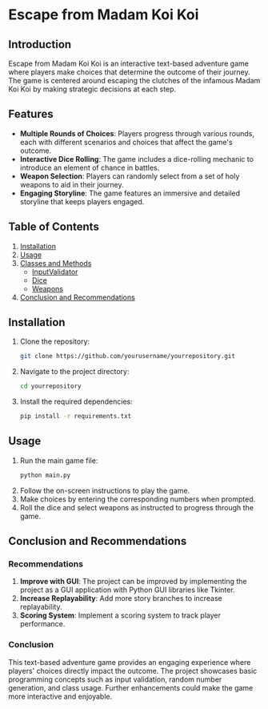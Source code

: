 # Escape from Madam Koi Koi

## Introduction
Escape from Madam Koi Koi is an interactive text-based adventure game where players make choices that determine the outcome of their journey. 
The game is centered around escaping the clutches of the infamous Madam Koi Koi by making strategic decisions at each step.

## Features
- **Multiple Rounds of Choices**: Players progress through various rounds, each with different scenarios and choices that affect the game's outcome.
- **Interactive Dice Rolling**: The game includes a dice-rolling mechanic to introduce an element of chance in battles.
- **Weapon Selection**: Players can randomly select from a set of holy weapons to aid in their journey.
- **Engaging Storyline**: The game features an immersive and detailed storyline that keeps players engaged.

## Table of Contents
1. [Installation](#installation)
2. [Usage](#usage)
3. [Classes and Methods](#classes-and-methods)
    - [InputValidator](#inputvalidator)
    - [Dice](#dice)
    - [Weapons](#weapons)
4. [Conclusion and Recommendations](#conclusion-and-recommendations)

## Installation
1. Clone the repository:
    ```sh
    git clone https://github.com/yourusername/yourrepository.git
    ```
2. Navigate to the project directory:
    ```sh
    cd yourrepository
    ```
3. Install the required dependencies:
    ```sh
    pip install -r requirements.txt
    ```

## Usage
1. Run the main game file:
    ```sh
    python main.py
    ```
2. Follow the on-screen instructions to play the game.
3. Make choices by entering the corresponding numbers when prompted.
4. Roll the dice and select weapons as instructed to progress through the game.

## Conclusion and Recommendations

### Recommendations
1. **Improve with GUI**: The project can be improved by implementing the project as a GUI application with Python GUI libraries like Tkinter.
2. **Increase Replayability**: Add more story branches to increase replayability.
3. **Scoring System**: Implement a scoring system to track player performance.

### Conclusion
This text-based adventure game provides an engaging experience where players' choices directly impact the outcome. 
The project showcases basic programming concepts such as input validation, random number generation, and class usage. 
Further enhancements could make the game more interactive and enjoyable.
